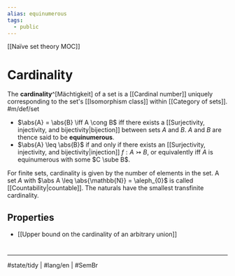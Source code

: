 ```yaml
---
alias: equinumerous
tags:
  - public
---
```

[[Naïve set theory MOC]]
# Cardinality
The **cardinality**^[Mächtigkeit] of a set is a [[Cardinal number]] uniquely corresponding to the set's [[Isomorphism class]] within [[Category of sets]]. #m/def/set

- $\abs{A} = \abs{B} \iff A \cong B$ iff there exists a [[Surjectivity, injectivity, and bijectivity|bijection]] between sets $A$ and $B$.
  $A$ and $B$ are thence said to be **equinumerous**.
- $\abs{A} \leq \abs{B}$  if and only if there exists an [[Surjectivity, injectivity, and bijectivity|injection]] $f : A \rightarrowtail B$, or equivalently iff $A$ is equinumerous with some $C \sube B$.

For finite sets, cardinality is given by the number of elements in the set.
A set $A$ with $\abs A \leq \abs{\mathbb{N}} = \aleph_{0}$ is called [[Countability|countable]].
The naturals have the smallest transfinite cardinality.

[^Mächtigket]: German _Mächtigkeit_ oder _Kardinalität_



## Properties

- [[Upper bound on the cardinality of an arbitrary union]]


#
---
#state/tidy | #lang/en | #SemBr
